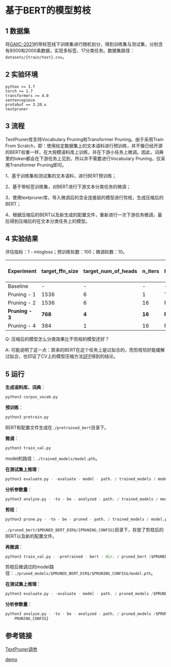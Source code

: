# 基于BERT的模型剪枝

## 1 数据集

将[GAIIC-2021](https://tianchi.aliyun.com/competition/entrance/531852/information?lang=zh-cn)的带标签线下训练集进行随机划分，得到训练集与测试集，分别含有8000和2000条数据，实现多标签、17分类任务。数据集路径：`datasets/{train/test}.csv`。

## 2 实验环境

```
python >= 3.7
torch >= 1.7
transformers >= 4.0
sentencepiece
protobuf == 3.20.x
textpruner
```

## 3 流程

TextPruner库支持Vocabulary Pruning和Transformer Pruning。由于采用Train From
Scratch，即：使用给定数据集上的文本语料进行预训练，并不像已经开源的BERT权重一样，在大规模语料库上训练，并在下游小任务上微调。因此，词典里的token都会在下游任务上见到，所以并不需要进行Vocabulary
Pruning，仅采用Transformer Pruning即可。

1、基于训练集和测试集的文本语料，进行BERT预训练；

2、基于带标签训练集，对BERT进行下游文本分类任务的微调；

3、使用textpruner库，导入微调后的含全连接层的模型进行剪枝，生成压缩后的BERT；

4、根据压缩后的BERT以及新生成的配置文件，重新进行一次下游任务微调，最后得到压缩后的在文本分类任务上的模型。

## 4 实验结果

评估指标：1 - mlogloss；预训练轮数：100；微调轮数：10。

| Experiment      | target_ffn_size     | target_num_of_heads | n_iters | head_even_masking     | use_logits | Metric     | Memory Usage (MB) |
| --------------- | ------- | -------- | ------- | --------- | ---------- | ---------- | ----------------- |
| Baseline        | -       | -        | -       | -         | -          | 0.8990     | 390.17            |
| Pruning - 1     | 1536    | 6        | 1       | True      | False      | 0.9175     | 228.80            |
| Pruning - 2     | 1536    | 6        | 16      | False     | True       | 0.9193     | 228.80            |
| **Pruning - 3** | **768** | **4**    | **16**  | **False** | **True**   | **0.9114** | **157.50**        |
| Pruning - 4     | 384     | 1        | 16      | False     | True       | 0.8930     | 106.46            |

Q: 压缩后的模型怎么分类效果比不剪枝的模型还好？

A: 可能说明了这一点：原来的BERT在这个任务上是过拟合的，而剪枝恰好能缓解过拟合，也印证了CV上的模型压缩方法[SFP](https://arxiv.org/abs/1808.06866)得到的结论。

## 5 运行

**生成语料库、词典**：

```python
python3 corpus_vocab.py
```

**预训练**：

```python
python3 pretrain.py
```

BERT和配置文件生成在`./pretrained_bert`目录下。

**微调**：

```python
python3 train_val.py
```

model的路径：`./trained_models/model.pth`。

**在测试集上推理**：

```python
python3 evaluate.py - -evaluate - model - path. / trained_models / model.pth - -pretrained - bert - dir. / pretrained_bert /
```

**分析参数量**：

```python
python3 analyze.py - -to - be - analyzed - path. / trained_models / model.pth - -pretrained - bert - dir. / pretrained_bert /
```

**剪枝**：

```python
python3 prune.py - -to - be - pruned - path. / trained_models / model.pth - -prune - bert - save - dir. / pruned_bert /$PRUNED_BERT_DIR$
```

`./pruned_bert/$PRUNED_BERT_DIR$/{PRUNING_CONFIG}`目录下，存放了剪枝后的BERT以及新的配置文件。

**再微调**：

```python
python3 train_val.py - -pretrained - bert - dir. / pruned_bert /$PRUNED_BERT_DIR$ / $PRUNING_CONFIG$ --train - model - save - dir. / pruned_models /$PRUNED_BERT_DIR$ / $PRUNING_CONFIG$
```

剪枝后微调过的model路径：`./pruned_models/$PRUNED_BERT_DIR$/$PRUNING_CONFIG$/model.pth`。

**在测试集上推理**：

```python
python3 evaluate.py - -evaluate - model - path. / pruned_models /$PRUNED_BERT_DIR$ / $PRUNING_CONFIG$ / model.pth - -pretrained - bert - dir. / pruned_bert /$PRUNED_BERT_DIR$ / $PRUNING_CONFIG$
```

**分析参数量**：

```python
python3 analyze.py - -to - be - analyzed - path. / pruned_models /$PRUNED_BERT_DIR$ / $PRUNING_CONFIG$ / model.pth - -pretrained - bert - dir. / pruned_bert /$PRUNED_BERT_DIR} / {
    PRUNING_CONFIG}
```

## 参考链接

[TextPruner调参](https://zhuanlan.zhihu.com/p/469103382)

[demo](https://blog.51cto.com/u_14156307/5274012)

